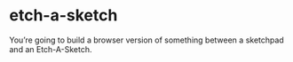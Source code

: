 # etch-a-sketch
You’re going to build a browser version of something between a sketchpad and an Etch-A-Sketch.
